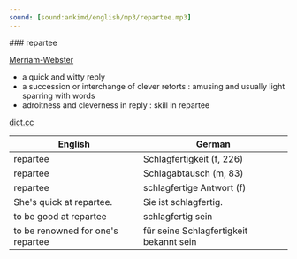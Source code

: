 ```yaml
---
sound: [sound:ankimd/english/mp3/repartee.mp3]
---
```


\### repartee

[Merriam-Webster](https://www.merriam-webster.com/dictionary/repartee)

- a quick and witty reply
- a succession or interchange of clever retorts : amusing and usually light sparring with words
- adroitness and cleverness in reply : skill in repartee

[dict.cc](https://www.dict.cc/repartee)

| English        | German       |
| -------------- | ------------ |
| repartee | Schlagfertigkeit (f, 226) |
| repartee | Schlagabtausch (m, 83) |
| repartee | schlagfertige Antwort (f) |
| She's quick at repartee. | Sie ist schlagfertig. |
| to be good at repartee | schlagfertig sein |
| to be renowned for one's repartee | für seine Schlagfertigkeit bekannt sein |

